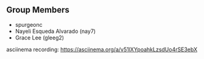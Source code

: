 ## Group Members
- spurgeonc
- Nayeli Esqueda Alvarado (nay7)
- Grace Lee (gleeg2)


asciinema recording: https://asciinema.org/a/v51lXYpoahkLzsdUo4rSE3ebX
